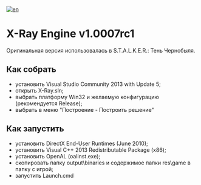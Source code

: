 [![en](https://img.shields.io/badge/lang-en-blue.svg)](https://github.com/xrModder/X-Ray/blob/main/README.en.md)

# X-Ray Engine v1.0007rc1
Оригинальная версия использовалась в S.T.A.L.K.E.R.: Тень Чернобыля.

## Как собрать
- установить Visual Studio Community 2013 with Update 5;
- открыть X-Ray.sln;
- выбрать платформу Win32 и желаемую конфигурацию (рекомендуется Release);
- выбрать в меню "Построение - Построить решение"

## Как запустить
- установить DirectX End-User Runtimes (June 2010);
- установить Visual C++ 2013 Redistributable Package (x86);
- установить OpenAL (oalinst.exe);
- скопировать папку output\binaries и содержимое папки res\game в папку с игрой;
- запустить Launch.cmd